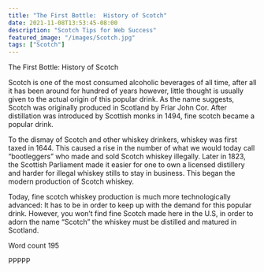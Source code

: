 ```yaml
---
title: "The First Bottle:  History of Scotch"
date: 2021-11-08T13:53:45-08:00
description: "Scotch Tips for Web Success"
featured_image: "/images/Scotch.jpg"
tags: ["Scotch"]
---
```

The First Bottle:  History of Scotch

Scotch is one of the most consumed alcoholic beverages of all time, after all it has been around for hundred of years however, little thought is usually given to the actual origin of this popular drink.  As the name suggests, Scotch was originally produced in Scotland by Friar John Cor.  After distillation was introduced by Scottish monks in 1494, fine scotch became a popular drink.  

To the dismay of Scotch and other whiskey drinkers, whiskey was first taxed in 1644.  This caused a rise in the number of what we would today call “bootleggers” who made and sold Scotch whiskey illegally.  Later in 1823, the Scottish Parliament made it easier for one to own a licensed distillery and harder for illegal whiskey stills to stay in business.   This began the modern production of Scotch whiskey.

Today, fine scotch whiskey production is much more technologically advanced:  It has to be in order to keep up with the demand for this popular drink.  However, you won’t find fine Scotch made here in the U.S, in order to adorn the name “Scotch” the whiskey must be distilled and matured in Scotland.  

Word count 195

PPPPP



